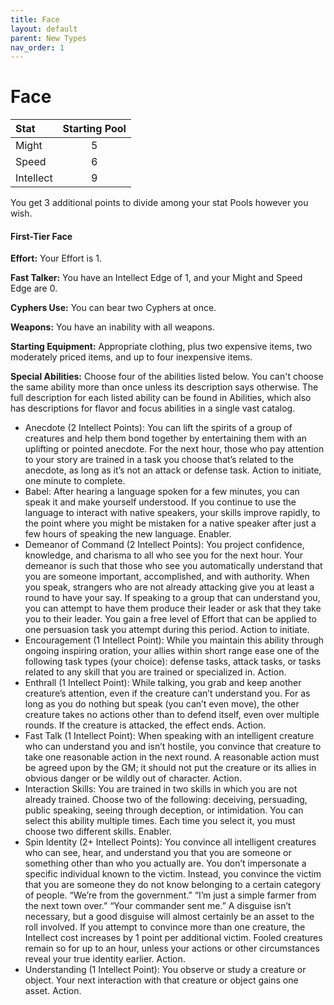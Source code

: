 ```yaml
---
title: Face
layout: default
parent: New Types
nav_order: 1
---
```

# Face

| Stat       | Starting Pool |
| :--------  | :-------:  |
| Might      | 5          |
| Speed      | 6          |
| Intellect  | 9          |

You get 3 additional points to divide among your stat Pools however you wish.

#### First-Tier Face

**Effort:** Your Effort is 1. 

**Fast Talker:** You have an Intellect Edge of 1, and your Might and Speed Edge are 0. 

**Cyphers Use:** You can bear two Cyphers at once.

**Weapons:** You have an inability with all weapons.

**Starting Equipment:** Appropriate clothing, plus two expensive items, two moderately priced items, and up to four inexpensive items. 

**Special Abilities:** Choose four of the abilities listed below. You can't choose the same ability more than once unless its description says otherwise. The full description for each listed ability can be found in Abilities, which also has descriptions for flavor and focus abilities in a single vast catalog.

- Anecdote (2 Intellect Points): You can lift the spirits of a group of creatures and help them bond together by entertaining them with an uplifting or pointed anecdote. For the next hour, those who pay attention to your story are trained in a task you choose that’s related to the anecdote, as long as it’s not an attack or defense task. Action to initiate, one minute to complete.
- Babel: After hearing a language spoken for a few minutes, you can speak it and make yourself understood. If you continue to use the language to interact with native speakers, your skills improve rapidly, to the point where you might be mistaken for a native speaker after just a few hours of speaking the new language. Enabler.
- Demeanor of Command (2 Intellect Points): You project confidence, knowledge, and charisma to all who see you for the next hour. Your demeanor is such that those who see you automatically understand that you are someone important, accomplished, and with authority. When you speak, strangers who are not already attacking give you at least a round to have your say. If speaking to a group that can understand you, you can attempt to have them produce their leader or ask that they take you to their leader. You gain a free level of Effort that can be applied to one persuasion task you attempt during this period. Action to initiate.
- Encouragement (1 Intellect Point): While you maintain this ability through ongoing inspiring oration, your allies within short range ease one of the following task types (your choice): defense tasks, attack tasks, or tasks related to any skill that you are trained or specialized in. Action.
- Enthrall (1 Intellect Point): While talking, you grab and keep another creature’s attention, even if the creature can’t understand you. For as long as you do nothing but speak (you can’t even move), the other creature takes no actions other than to defend itself, even over multiple rounds. If the creature is attacked, the effect ends. Action.
- Fast Talk (1 Intellect Point): When speaking with an intelligent creature who can understand you and isn’t hostile, you convince that creature to take one reasonable action in the next round. A reasonable action must be agreed upon by the GM; it should not put the creature or its allies in obvious danger or be wildly out of character. Action.
- Interaction Skills: You are trained in two skills in which you are not already trained. Choose two of the following: deceiving, persuading, public speaking, seeing through deception, or intimidation. You can select this ability multiple times. Each time you select it, you must choose two different skills. Enabler.
- Spin ldentity (2+ Intellect Points): You convince all intelligent creatures who can see, hear, and understand you that you are someone or something other than who you actually are. You don’t impersonate a specific individual known to the victim. Instead, you convince the victim that you are someone they do not know belonging to a certain category of people. “We’re from the government.” “I’m just a simple farmer from the next town over.” “Your commander sent me.” A disguise isn’t necessary, but a good disguise will almost certainly be an asset to the roll involved. If you attempt to convince more than one creature, the Intellect cost increases by 1 point per additional victim. Fooled creatures remain so for up to an hour, unless your actions or other circumstances reveal your true identity earlier. Action.
- Understanding (1 Intellect Point): You observe or study a creature or object. Your next interaction with that creature or object gains one asset. Action.
